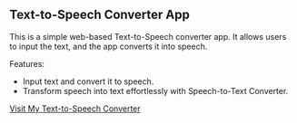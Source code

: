 
## Text-to-Speech Converter App

This is a simple web-based Text-to-Speech converter app. It allows users to input the text, and the app converts it into speech.

Features:
- Input text and convert it to speech.
- Transform speech into text effortlessly with  Speech-to-Text Converter. 

[Visit My Text-to-Speech Converter](https://althaf-text-to-speechconvert.netlify.app/)


